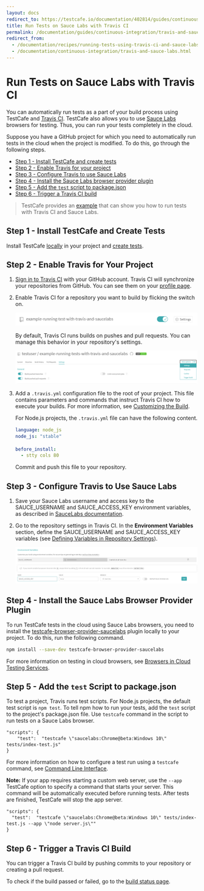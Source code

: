 ```yaml
---
layout: docs
redirect_to: https://testcafe.io/documentation/402814/guides/continuous-integration/travis-and-sauce-labs
title: Run Tests on Sauce Labs with Travis CI
permalink: /documentation/guides/continuous-integration/travis-and-sauce-labs.html
redirect_from:
  - /documentation/recipes/running-tests-using-travis-ci-and-sauce-labs.html
  - /documentation/continuous-integration/travis-and-sauce-labs.html
---
```

# Run Tests on Sauce Labs with Travis CI

You can automatically run tests as a part of your build process using TestCafe and [Travis CI](https://travis-ci.org/).
TestCafe also allows you to use [Sauce Labs](https://saucelabs.com/) browsers for testing.
Thus, you can run your tests completely in the cloud.

Suppose you have a GitHub project for which you need to automatically run tests in the cloud when the project is modified. To do this, go through the following steps.

* [Step 1 - Install TestCafe and create tests](#step-1---install-testcafe-and-create-tests)
* [Step 2 - Enable Travis for your project](#step-2---enable-travis-for-your-project)
* [Step 3 - Configure Travis to use Sauce Labs](#step-3---configure-travis-to-use-sauce-labs)
* [Step 4 - Install the Sauce Labs browser provider plugin](#step-4---install-the-sauce-labs-browser-provider-plugin)
* [Step 5 - Add the `test` script to package.json](#step-5---add-the-test-script-to-packagejson)
* [Step 6 - Trigger a Travis CI build](#step-6---trigger-a-travis-ci-build)

> TestCafe provides an [example](https://github.com/DevExpress/testcafe/tree/master/examples/running-tests-using-travis-and-saucelabs/) that can show you how to run tests with Travis CI and Sauce Labs.

## Step 1 - Install TestCafe and Create Tests

Install TestCafe [locally](../basic-guides/install-testcafe.md#local-installation) in your project and [create tests](../../getting-started/README.md#creating-a-test).

## Step 2 - Enable Travis for Your Project

1. [Sign in to Travis CI](https://travis-ci.org/auth) with your GitHub account. Travis CI will synchronize your repositories from GitHub. You can see them on your [profile page](https://travis-ci.org/profile).
2. Enable Travis CI for a repository you want to build by flicking the switch on.

     ![Enable Travis for a repository](../../../images/travis-step-2-2.png)

     By default, Travis CI runs builds on pushes and pull requests. You can manage this behavior in your repository's settings.

     ![Enable builds](../../../images/travis-step-2-4.png)

3. Add a `.travis.yml` configuration file to the root of your project. This file contains parameters and commands that instruct Travis CI how to execute your builds. For more information, see [Customizing the Build](https://docs.travis-ci.com/user/customizing-the-build).

     For Node.js projects, the `.travis.yml` file can have the following content.

     ```yaml
     language: node_js
     node_js: "stable"
  
     before_install:
       - stty cols 80
     ```

     Commit and push this file to your repository.

## Step 3 - Configure Travis to Use Sauce Labs

1. Save your Sauce Labs username and access key to the SAUCE\_USERNAME and SAUCE\_ACCESS\_KEY environment variables, as described in [SauceLabs documentation](https://wiki.saucelabs.com/display/DOCS/Best+Practice%3A+Use+Environment+Variables+for+Authentication+Credentials).
2. Go to the repository settings in Travis CI. In the **Environment Variables** section, define the SAUCE\_USERNAME and SAUCE\_ACCESS\_KEY variables (see [Defining Variables in Repository Settings](https://docs.travis-ci.com/user/environment-variables/#Defining-Variables-in-Repository-Settings)).

     ![Define variables](../../../images/travis-step-3-2.png)

## Step 4 - Install the Sauce Labs Browser Provider Plugin

To run TestCafe tests in the cloud using Sauce Labs browsers, you need to install the [testcafe-browser-provider-saucelabs](https://www.npmjs.com/package/testcafe-browser-provider-saucelabs) plugin locally to your project.
To do this, run the following command.

```bash
npm install --save-dev testcafe-browser-provider-saucelabs
```

For more information on testing in cloud browsers, see [Browsers in Cloud Testing Services](../concepts/browsers.md#browsers-in-cloud-testing-services).

## Step 5 - Add the `test` Script to package.json

To test a project, Travis runs test scripts. For Node.js projects, the default test script is `npm test`.
To tell npm how to run your tests, add the `test` script to the project's package.json file. Use `testcafe` command in the script to run tests on a Sauce Labs browser.

```text
"scripts": {
    "test":  "testcafe \"saucelabs:Chrome@beta:Windows 10\" tests/index-test.js"
}
```

For more information on how to configure a test run using a `testcafe` command, see [Command Line Interface](../../reference/command-line-interface.md).

**Note:** If your app requires starting a custom web server, use the `--app` TestCafe option to specify a command that starts your server.
This command will be automatically executed before running tests. After tests are finished, TestCafe will stop the app server.

```text
"scripts": {
  "test":  "testcafe \"saucelabs:Chrome@beta:Windows 10\" tests/index-test.js --app \"node server.js\""
}
```

## Step 6 - Trigger a Travis CI Build

You can trigger a Travis CI build by pushing commits to your repository or creating a pull request.

To check if the build passed or failed, go to the [build status page](https://travis-ci.org/repositories).
